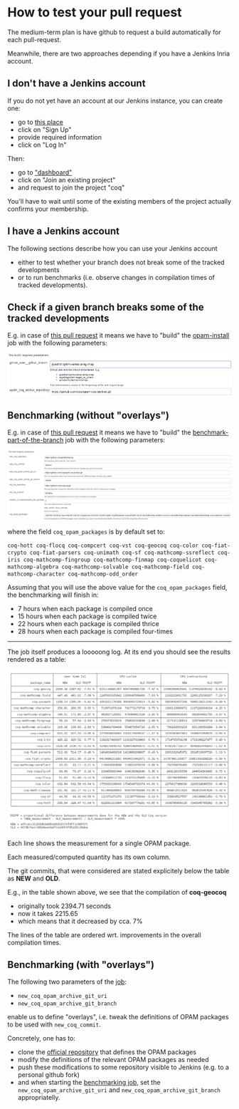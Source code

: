 How to test your pull request
=============================

The medium-term plan is have github to request a build automatically for each pull-request.

Meanwhile, there are two approaches depending if you have a Jenkins Inria account.

I don't have a Jenkins account
------------------------------

If you do not yet have an account at our Jenkins instance, you can create one:

-   go to [this place](https://ci.inria.fr/)
-   click on "Sign Up"
-   provide required information
-   click on "Log In"

Then:

-   go to ["dashboard"](https://ci.inria.fr/dashboard)
-   click on "Join an existing project"
-   and request to join the project "coq"

You'll have to wait until some of the existing members of the project actually confirms your membership.

I have a Jenkins account
------------------------

The following sections describe how you can use your Jenkins account

-   either to test whether your branch does not break some of the tracked developments
-   or to run benchmarks (i.e. observe changes in compilation times of tracked developments).

Check if a given branch breaks some of the tracked developments
---------------------------------------------------------------

E.g. in case of [this pull request](https://github.com/coq/coq/pull/434) it means we have to "build" the [opam-install](https://ci.inria.fr/coq/view/opam/job/opam-install) job with the following parameters:

![opam-install.3.png](files/ci/opam-install.3.png)

Benchmarking (without "overlays")
---------------------------------

E.g. in case of [this pull request](https://github.com/coq/coq/pull/155) it means we have to "build" the [benchmark-part-of-the-branch](https://ci.inria.fr/coq/view/opam/job/benchmark-part-of-the-branch) job with the following parameters:

![benchmark-part-of-the-branch.5.png](files/ci/benchmark-part-of-the-branch.5.png)

where the field `coq_opam_packages` is by default set to:

```
coq-hott coq-flocq coq-compcert coq-vst coq-geocoq coq-color coq-fiat-crypto coq-fiat-parsers coq-unimath coq-sf coq-mathcomp-ssreflect coq-iris coq-mathcomp-fingroup coq-mathcomp-finmap coq-coquelicot coq-mathcomp-algebra coq-mathcomp-solvable coq-mathcomp-field coq-mathcomp-character coq-mathcomp-odd_order
```

Assuming that you will use the above value for the `coq_opam_packages` field, the benchmarking will finish in:

-   7 hours when each package is compiled once
-   15 hours when each package is compiled twice
-   22 hours when each package is compiled thrice
-   28 hours when each package is compiled four-times

------------------------------------------------------------------------

The job itself produces a looooong log. At its end you should see the results rendered as a table:

![benchmarking-results.0.png](files/ci/benchmarking-results.0.png)

Each line shows the measurement for a single OPAM package.

Each measured/computed quantity has its own column.

The git commits, that were considered are stated explicitely below the table as **NEW** and **OLD**.

E.g., in the table shown above, we see that the compilation of **coq-geocoq**

-   originally took 2394.71 seconds
-   now it takes 2215.65
-   which means that it decreased by cca. 7%

The lines of the table are ordered wrt. improvements in the overall compilation times.

Benchmarking (with "overlays")
------------------------------

The following two parameters of the [job](https://ci.inria.fr/coq/view/benchmarking/job/benchmark-part-of-the-branch/):

-   `new_coq_opam_archive_git_uri`
-   `new_coq_opam_archive_git_branch`

enable us to define "overlays", i.e. tweak the definitions of OPAM packages to be used with `new_coq_commit`.

Concretely, one has to:

-   clone the [official repository](https://github.com/coq/opam-coq-archive.git) that defines the OPAM packages
-   modify the definitions of the relevant OPAM packages as needed
-   push these modifications to some repository visible to Jenkins (e.g. to a personal github fork)
-   and when starting the [benchmarking job](https://ci.inria.fr/coq/view/benchmarking/job/benchmark-part-of-the-branch/), set the `new_coq_opam_archive_git_uri` and `new_coq_opam_archive_git_branch` appropriatelly.

